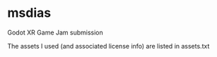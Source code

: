 # msdias
Godot XR Game Jam submission

The assets I used (and associated license info) are listed in assets.txt
